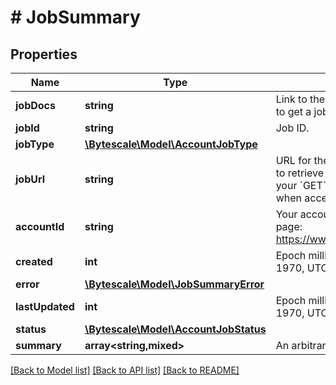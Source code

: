 # # JobSummary

## Properties

Name | Type | Description | Notes
------------ | ------------- | ------------- | -------------
**jobDocs** | **string** | Link to the documentation that describes how to get a job&#39;s status from its job ID. |
**jobId** | **string** | Job ID. |
**jobType** | [**\Bytescale\Model\AccountJobType**](AccountJobType.md) |  |
**jobUrl** | **string** | URL for the job&#39;s status.  You can &#x60;GET&#x60; this URL to retrieve the job&#39;s status.  You must authorize your &#x60;GET&#x60; request with a &#x60;&#x60;&#x60;secret_*&#x60;&#x60;&#x60; API key when accessing the URL. |
**accountId** | **string** | Your account ID.  This is visible on the settings page:  https://www.bytescale.com/dashboard/settings |
**created** | **int** | Epoch milliseconds (since midnight 1 January 1970, UTC). |
**error** | [**\Bytescale\Model\JobSummaryError**](JobSummaryError.md) |  |
**lastUpdated** | **int** | Epoch milliseconds (since midnight 1 January 1970, UTC). |
**status** | [**\Bytescale\Model\AccountJobStatus**](AccountJobStatus.md) |  |
**summary** | **array<string,mixed>** | An arbitrary JSON object. |

[[Back to Model list]](../../README.md#models) [[Back to API list]](../../README.md#endpoints) [[Back to README]](../../README.md)
